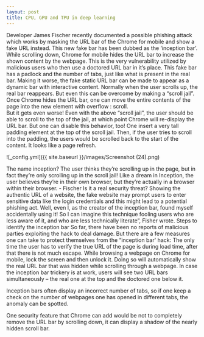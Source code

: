 ```yaml
---
layout: post
title: CPU, GPU and TPU in deep learning
---
```


Developer James Fischer recently documented a possible phishing attack which works by masking the URL bar of the Chrome for mobile and show a fake URL instead. This new fake bar has been dubbed as the ‘inception bar’.
While scrolling down, Chrome for mobile hides the URL bar to increase the shown content by the webpage. This is the very vulnerability utilized by malicious users who then use a doctored URL bar in it’s place. This fake bar has a padlock and the number of tabs, just like what is present in the real bar.
Making it worse, the fake static URL bar can be made to appear as a dynamic bar with interactive content.
Normally when the user scrolls up, the real bar reappears. But even this can be overcome by making a “scroll jail”. Once Chrome hides the URL bar, one can move the entire contents of the page into the new element with overflow : scroll.  
But it gets even worse! Even with the above “scroll jail”, the user should be able to scroll to the top of the jail, at which point Chrome will re-display the URL bar. But one can disable this behavior, too! One insert a very tall padding element at the top of the scroll jail. Then, if the user tries to scroll into the padding, the users would be scrolled back to the start of the content. It looks like a page refresh.

![_config.yml]({{ site.baseurl }}/images/Screenshot (24).png)

The name inception?
The user thinks they’re scrolling up in the page, but in fact they’re only scrolling up in the scroll jail! Like a dream in Inception, the user believes they’re in their own browser, but they’re actually in a browser within their browser.
                                                                                             -  Fischer
Is it a real security threat?
Showing the authentic URL of a website, the fake website may prompt users to enter sensitive data like the login credentials and this might lead to a potential phishing act.
Well, even I, as the creator of the inception bar, found myself accidentally using it! So I can imagine this technique fooling users who are less aware of it, and who are less technically literate”, Fisher wrote.
Steps to identify the inception bar
So far, there have been no reports of malicious parties exploiting the hack to deal damage. But there are a few measures one can take to protect themselves from the “inception bar' hack:
The only time the user has to verify the true URL of the page is during load time, after that there is not much escape.
While browsing a webpage on Chrome for mobile, lock the screen and then unlock it. Doing so will automatically show the real URL bar that was hidden while scrolling  through a webpage. In case the inception bar trickery is at work, users will see two URL bars simultaneously – the real one at the top and the doctored one below it.  

Inception bars often display an incorrect number of tabs, so if one keep a check on the number of webpages one has opened in different tabs, the anomaly can be spotted.

One security feature that Chrome can add would be not to completely remove the URL bar by scrolling down, it can display a shadow of the nearly hidden scroll bar.
